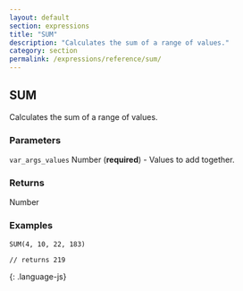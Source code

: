 ```yaml
---
layout: default
section: expressions
title: "SUM"
description: "Calculates the sum of a range of values."
category: section
permalink: /expressions/reference/sum/
---
```


## SUM

Calculates the sum of a range of values.

### Parameters

`var_args_values` Number (__required__) - Values to add together.

### Returns

Number

### Examples

~~~
SUM(4, 10, 22, 183)

// returns 219
~~~
{: .language-js}